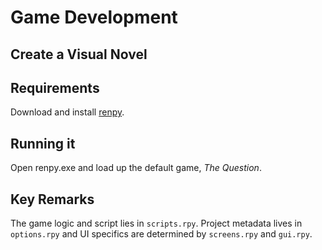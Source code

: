 # Game Development

## Create a Visual Novel

## Requirements

Download and install [renpy](https://www.renpy.org/).

## Running it

Open renpy.exe and load up the default game, _The Question_.

## Key Remarks

The game logic and script lies in `scripts.rpy`. Project metadata lives in `options.rpy` and UI specifics are determined by `screens.rpy` and `gui.rpy`.
